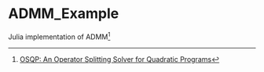 # ADMM_Example

Julia implementation of ADMM[^1]

[^1]: [OSQP: An Operator Splitting Solver for Quadratic Programs](https://arxiv.org/pdf/1711.08013)
